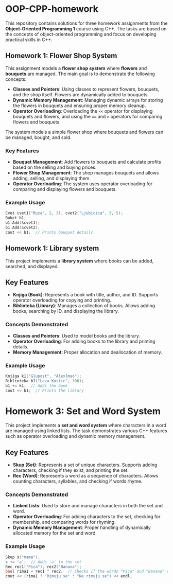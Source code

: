 # OOP-CPP-homework
 This repository contains solutions for three homework assignments from the **Object-Oriented Programming 1** course using C++. The tasks are based on the concepts of object-oriented programming and focus on developing practical skills in C++.

## Homework 1: Flower Shop System

This assignment models a **flower shop system** where **flowers** and **bouquets** are managed. The main goal is to demonstrate the following concepts:

- **Classes and Pointers**: Using classes to represent flowers, bouquets, and the shop itself. Flowers are dynamically added to bouquets.
- **Dynamic Memory Management**: Managing dynamic arrays for storing the flowers in bouquets and ensuring proper memory cleanup.
- **Operator Overloading**: Overloading the `<<` operator for displaying bouquets and flowers, and using the `==` and `>` operators for comparing flowers and bouquets.
  
The system models a simple flower shop where bouquets and flowers can be managed, bought, and sold.

### Key Features
- **Bouquet Management**: Add flowers to bouquets and calculate profits based on the selling and buying prices.
- **Flower Shop Management**: The shop manages bouquets and allows adding, selling, and displaying them.
- **Operator Overloading**: The system uses operator overloading for comparing and displaying flowers and bouquets.

### Example Usage
```cpp
Cvet cvet1("Ruza", 2, 3), cvet2("Ljubicica", 3, 5);
Buket b1;
b1.Add(&cvet1);
b1.Add(&cvet2);
cout << b1;  // Prints bouquet details
```

## Homework 1: Library system

This project implements a **library system** where books can be added, searched, and displayed.

## Key Features

- **Knjiga (Book)**: Represents a book with title, author, and ID. Supports operator overloading for copying and printing.
- **Biblioteka (Library)**: Manages a collection of books. Allows adding books, searching by ID, and displaying the library.

### Concepts Demonstrated

- **Classes and Pointers**: Used to model books and the library.
- **Operator Overloading**: For adding books to the library and printing details.
- **Memory Management**: Proper allocation and deallocation of memory.

### Example Usage
```cpp
Knjiga k1("Glupost", "Alexlmao");
Biblioteka b1("Laza Kostic", 100);
b1 += k1;  // Adds the book
cout << b1;  // Prints the library
```

# Homework 3: Set and Word System

This project implements a **set and word system** where characters in a word are managed using linked lists. The task demonstrates various C++ features such as operator overloading and dynamic memory management.

## Key Features

- **Skup (Set)**: Represents a set of unique characters. Supports adding characters, checking if they exist, and printing the set.
- **Rec (Word)**: Represents a word as a sequence of characters. Allows counting characters, syllables, and checking if words rhyme.

### Concepts Demonstrated

- **Linked Lists**: Used to store and manage characters in both the set and word.
- **Operator Overloading**: For adding characters to the set, checking for membership, and comparing words for rhyming.
- **Dynamic Memory Management**: Proper handling of dynamically allocated memory for the set and word.

### Example Usage
```cpp
Skup s("mama");
s += 'a';  // Adds 'a' to the set
Rec rec1("Pica"), rec2("Banana");
bool rima1 = rec1 ^ rec2;  // Checks if the words "Pica" and "Banana" rhyme
cout << (rima1 ? "Rimuju se" : "Ne rimuju se") << endl;
```

